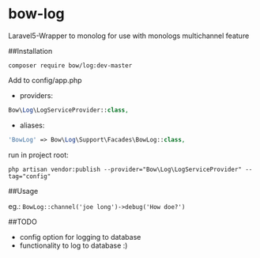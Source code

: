 # bow-log
Laravel5-Wrapper to monolog for use with monologs multichannel feature

##Installation

```composer require bow/log:dev-master```

Add to config/app.php

* providers:
```php
Bow\Log\LogServiceProvider::class,
```

* aliases:
```php
'BowLog' => Bow\Log\Support\Facades\BowLog::class,
```

run in project root:

```php artisan vendor:publish --provider="Bow\Log\LogServiceProvider" --tag="config"```


##Usage

eg.:
```BowLog::channel('joe long')->debug('How doe?')```

##TODO

* config option for logging to database
* functionality to log to database :)


